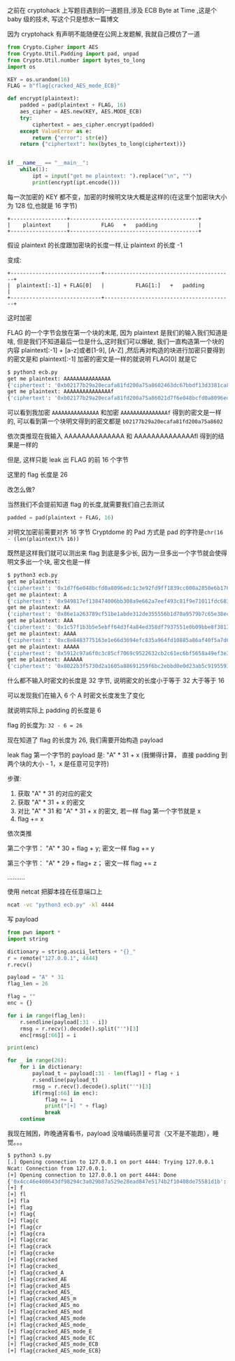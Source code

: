 之前在 cryptohack 上写题目遇到的一道题目,涉及 ECB Byte at Time ,这是个 baby 级的技术, 写这个只是想水一篇博文

因为 cryptohack 有声明不能随便在公网上发题解, 我就自己模仿了一道

```python
from Crypto.Cipher import AES
from Crypto.Util.Padding import pad, unpad
from Crypto.Util.number import bytes_to_long
import os

KEY = os.urandom(16)
FLAG = b"flag{cracked_AES_mode_ECB}"

def encrypt(plaintext):
    padded = pad(plaintext + FLAG, 16)
    aes_cipher = AES.new(KEY, AES.MODE_ECB)
    try:
        ciphertext = aes_cipher.encrypt(padded)
    except ValueError as e:
        return {"error": str(e)}
    return {"ciphertext": hex(bytes_to_long(ciphertext))}


if __name__ == "__main__":
    while(1):
        ipt = input("get me plaintext: ").replace("\n", "")
        print(encrypt(ipt.encode()))
```

每一次加密的 KEY 都不变，加密的时候明文块大概是这样的(在这里个加密块大小为 128 位,也就是 16 字节)

```
+------------------+-----------------------------------------+
|    plaintext     |          FLAG   +   padding             |
+------------------+-----------------------------------------+
```

假设 plaintext 的长度跟加密块的长度一样,让 plaintext 的长度 -1

变成:

```
+-----------------------------+-----------------------------------------+
|  plaintext[:-1] + FLAG[0]   |          FLAG[1:]   +   padding         |
+-----------------------------+-----------------------------------------+
```

这时加密

FLAG 的一个字节会放在第一个块的末尾, 因为 plaintext 是我们的输入我们知道是啥, 但是我们不知道最后一位是什么,这时我们可以爆破, 我们一直构造第一个块的内容 plaintext[:-1] + [a-z]或者[1-9], [A-Z] ,然后再对构造的块进行加密只要得到的密文是和 plaintext[:-1] 加密的密文是一样的就说明 FLAG[0] 就是它

```bash
$ python3 ecb.py
get me plaintext: AAAAAAAAAAAAAAA
{'ciphertext': '0xb02177b29a20ecafa81fd200a75a8602463dc67bbdf13d3381ca88032722bc3432852a5732a03d96f8d3304e11b19854'}
get me plaintext: AAAAAAAAAAAAAAAf
{'ciphertext': '0xb02177b29a20ecafa81fd200a75a86021d7f6e048bcfd0a8096edc1c3e92fd9ff1839cc000a2850e6b176ef2955ae65a'}
```

可以看到我加密 `AAAAAAAAAAAAAAA` 和加密 `AAAAAAAAAAAAAAAf` 得到的密文是一样的, 可以看到第一个块明文得到的密文都是 `b02177b29a20ecafa81fd200a75a8602`

依次类推现在我输入 AAAAAAAAAAAAAA 和 AAAAAAAAAAAAAAfl 得到的结果是一样的

但是, 这样只能 leak 出 FLAG 的前 16 个字节

这里的 flag 长度是 26

改怎么做?

当然我们不会提前知道 flag 的长度,就需要我们自己去测试

```python
padded = pad(plaintext + FLAG, 16)
```

对明文加密前需要对齐 16 字节 Cryptdome 的 Pad 方式是 pad 的字符是`chr(16 - (len(plaintext)% 16))`

既然是这样我们就可以测出来 flag 到底是多少长, 因为一旦多出一个字节就会使得明文多出一个块, 密文也是一样

```bash
$ python3 ecb.py
get me plaintext:
{'ciphertext': '0x1d7f6e048bcfd0a8096edc1c3e92fd9ff1839cc000a2850e6b176ef2955ae65a'}
get me plaintext: A
{'ciphertext': '0x949817ef138474006bb308a9e662a7eef493c81f9e71011fdc683a29e8136c2'}
get me plaintext: AA
{'ciphertext': '0x86e1a263789cf51be1abde312de355556b1d70a9579b7c65e38ec671508d687f'}
get me plaintext: AAA
{'ciphertext': '0x1c57f1b3b5e5ebff64d3f4a84ed358df7937551e0b09bbe8f38130a0dd910483'}
get me plaintext: AAAA
{'ciphertext': '0xc8e8483775163e1e66d3694efc835a964fd10885a86af40f5a7d6debed88b91f'}
get me plaintext: AAAAA
{'ciphertext': '0x5912c97a6f0c3c85cf7069c9522632cb2c61ec6bf5658a49ef3e3839e463de7c'}
get me plaintext: AAAAAA
{'ciphertext': '0x8022b3f5730d2a1605a88691259f6bc2ebbd0e0d23ab5c91955931da30512c5cb528aea0db7185345a43142e500da5a7'}
```

什么都不输入时密文的长度是 32 字节, 说明密文的长度小于等于 32 大于等于 16

可以发现我们在输入 6 个 A 时密文长度发生了变化

就说明实际上 padding 的长度是 6

flag 的长度为: `32 - 6 = 26`

现在知道了 flag 的长度为 26, 我们需要开始构造 payload

leak flag 第一个字节的 payload 是: "A" * 31 + x (我懒得计算， 直接 padding 到两个块的大小 - 1，x 是任意可见字符)

步骤:

1. 获取 "A" * 31 的对应的密文
2. 获取 "A" * 31 + x 的密文
3. 对比  "A" * 31 和 "A" * 31 + x 的密文, 若一样 flag 第一个字节就是 x
4. flag += x

依次类推

第二个字节： "A" * 30 + flag + y;   密文一样 flag += y

第三个字节： "A" * 29 + flag+ z；  密文一样 flag += z

..........

使用 netcat 把脚本挂在任意端口上

```bash
ncat -vc "python3 ecb.py" -kl 4444
```

写 payload

```python
from pwn import *
import string

dictionary = string.ascii_letters + "{}_"
r = remote("127.0.0.1", 4444)
r.recv()

payload = "A" * 31
flag_len = 26

flag = ""
enc = {}

for i in range(flag_len):
    r.sendline(payload[:31 - i])
    rmsg = r.recv().decode().split("'")[3]
    enc[rmsg[:66]] = i

print(enc)

for _ in range(26):
    for i in dictionary:
        payload_t = payload[:31 - len(flag)] + flag + i
        r.sendline(payload_t)
        rmsg = r.recv().decode().split("'")[3]
        if(rmsg[:66] in enc):
            flag += i
            print("[+] " + flag)
            break
    continue
```

我现在贼困，昨晚通宵看书，payload 没啥编码质量可言（又不是不能跑），睡觉。。。

```bash
$ python3 s.py
[.] Opening connection to 127.0.0.1 on port 4444: Trying 127.0.0.1
Ncat: Connection from 127.0.0.1.
[+] Opening connection to 127.0.0.1 on port 4444: Done
{'0x4cc46e408643df98294c3a029b87a529e28ead847e5174b2f10408de75581d1b': 0, '0x4cc46e408643df98294c3a029b87a529e77f612771a72e186375695804e86e4b': 1, '0x4cc46e408643df98294c3a029b87a52912e4118061b66d5e94d70ae2ce784e19': 2, '0x4cc46e408643df98294c3a029b87a529cd749aaac684fd6491609e5e843e4579': 3, '0x4cc46e408643df98294c3a029b87a529cda6e90fcc48e4990530fbd9fc40012a': 4, '0x4cc46e408643df98294c3a029b87a52972c2b8fc24ffe34e14a1b6dc8a89549d': 5, '0x4cc46e408643df98294c3a029b87a529388fa7a21ce25f3d794e09f8ddcad45e': 6, '0x4cc46e408643df98294c3a029b87a529fe6311195ba985f312068395a1f62007': 7, '0x4cc46e408643df98294c3a029b87a5292919ce6419b4abe58b0f4fc77734c140': 8, '0x4cc46e408643df98294c3a029b87a5298ecb7c4951685e0b3dccbe8e71c9e271': 9, '0x4cc46e408643df98294c3a029b87a529b47a3f4e8aee1344e12f750d29c75043': 10, '0x4cc46e408643df98294c3a029b87a529f7021ab32f9741a071b7e6417246905c': 11, '0x4cc46e408643df98294c3a029b87a529cbbdcccadf2f314f503074e29ccab6ca': 12, '0x4cc46e408643df98294c3a029b87a529d2b44b726ab280f22f0c0cf6489800ed': 13, '0x4cc46e408643df98294c3a029b87a529a98f93e2454a22d4db76941869a24e26': 14, '0x4cc46e408643df98294c3a029b87a5297f332d05f521ad2ea18a9601d4278476': 15, '0xe28ead847e5174b2f10408de75581d1bff4c98ed808d0ffc5074275c691e9a84': 16, '0xe77f612771a72e186375695804e86e4bdf4d25f279e8c9b4cf58b94871e289c2': 17, '0x12e4118061b66d5e94d70ae2ce784e19c0a9dae9978c5cfe96820cac56af86c6': 18, '0xcd749aaac684fd6491609e5e843e4579dc5ac2bae75ea045f84e99488bad71e1': 19, '0xcda6e90fcc48e4990530fbd9fc40012aac2e0c742b37884dd0e3343238ee3475': 20, '0x72c2b8fc24ffe34e14a1b6dc8a89549d44e17809ee1edff1a3f71cf67602e8d9': 21, '0x388fa7a21ce25f3d794e09f8ddcad45e102296eab403ced8c4bd46586c26b3a0': 22, '0xfe6311195ba985f312068395a1f62007e8ead991da1cb947048878c28ea686d4': 23, '0x2919ce6419b4abe58b0f4fc77734c140bea486e51039708ae1c53ffc1f8d7adb': 24, '0x8ecb7c4951685e0b3dccbe8e71c9e271c78e0c81f59b9ca5b6d315fe8bc206cc': 25}
[+] f
[+] fl
[+] fla
[+] flag
[+] flag{
[+] flag{c
[+] flag{cr
[+] flag{cra
[+] flag{crac
[+] flag{crack
[+] flag{cracke
[+] flag{cracked
[+] flag{cracked_
[+] flag{cracked_A
[+] flag{cracked_AE
[+] flag{cracked_AES
[+] flag{cracked_AES_
[+] flag{cracked_AES_m
[+] flag{cracked_AES_mo
[+] flag{cracked_AES_mod
[+] flag{cracked_AES_mode
[+] flag{cracked_AES_mode_
[+] flag{cracked_AES_mode_E
[+] flag{cracked_AES_mode_EC
[+] flag{cracked_AES_mode_ECB
[+] flag{cracked_AES_mode_ECB}
```
